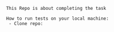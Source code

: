 ```
This Repo is about completing the task
```

```
How to run tests on your local machine:
 - Clone repo: 
 ```